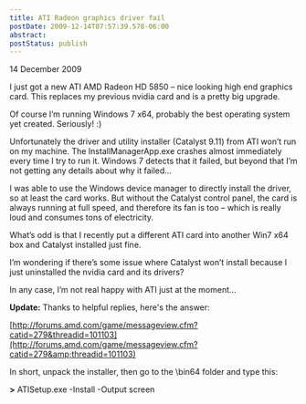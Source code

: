 ```yaml
---
title: ATI Radeon graphics driver fail
postDate: 2009-12-14T07:57:39.578-06:00
abstract: 
postStatus: publish
---
```

14 December 2009

I just got a new ATI AMD Radeon HD 5850 – nice looking high end graphics card. This replaces my previous nvidia card and is a pretty big upgrade.

Of course I’m running Windows 7 x64, probably the best operating system yet created. Seriously! :)

Unfortunately the driver and utility installer (Catalyst 9.11) from ATI won’t run on my machine. The InstallManagerApp.exe crashes almost immediately every time I try to run it. Windows 7 detects that it failed, but beyond that I’m not getting any details about why it failed…

I was able to use the Windows device manager to directly install the driver, so at least the card works. But without the Catalyst control panel, the card is always running at full speed, and therefore its fan is too – which is really loud and consumes tons of electricity.

What’s odd is that I recently put a different ATI card into another Win7 x64 box and Catalyst installed just fine.

I’m wondering if there’s some issue where Catalyst won’t install because I just uninstalled the nvidia card and its drivers?

In any case, I’m not real happy with ATI just at the moment…

**Update:** Thanks to helpful replies, here's the answer:

[http://forums.amd.com/game/messageview.cfm?catid=279&threadid=101103](http://forums.amd.com/game/messageview.cfm?catid=279&amp;threadid=101103)

In short, unpack the installer, then go to the \bin64 folder and type this:

**&gt;** ATISetup.exe -Install -Output screen
